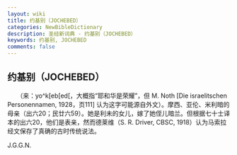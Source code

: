```yaml
---
layout: wiki
title: 约基别（JOCHEBED）
categories: NewBibleDictionary
description: 圣经新词典 - 约基别（JOCHEBED）
keywords: 约基别, JOCHEBED
comments: false
---
```


## 约基别（JOCHEBED）

　　（来：yo^k[eb[ed[，大概指“耶和华是荣耀”，但 M. Noth [Die israelitschen Personennamen, 1928，页111] 认为这字可能源自外文）。摩西、亚伦、米利暗的母亲（出六20；民廿六59）。她是利未的女儿，嫁了她侄儿暗兰。但根据七十士译本的出六20，他们是表亲，然而德莱维（S. R. Driver, CBSC, 1918）认为马索拉经文保存了真确的古时传统说法。

J.G.G.N.








